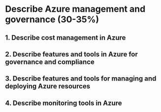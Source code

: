 # Describe Azure management and governance (30-35%)

## 1. Describe cost management in Azure
## 2. Describe features and tools in Azure for governance and compliance
## 3. Describe features and tools for managing and deploying Azure resources
## 4. Describe monitoring tools in Azure
